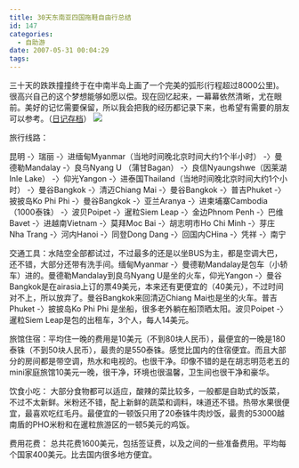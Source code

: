 ```yaml
---
title: 30天东南亚四国拖鞋自由行总结
id: 147
categories:
  - 自助游
date: 2007-05-31 00:04:29
tags:
---
```


三十天的跌跌撞撞终于在中南半岛上画了一个完美的弧形(行程超过8000公里)。很高兴自己的这个梦想能够如愿以偿。现在回忆起来，一幕幕依然清晰，尤在眼前。美好的记忆需要保留，所以我会把我的经历都记录下来，也希望有需要的朋友可以参考。（[日记存档](http://www.zhaiduo.com/%E4%B8%AA%E4%BA%BA%E7%9B%B8%E5%86%8C/%E5%9B%9B%E5%9B%BD%E6%B8%B8%E6%97%A5%E8%AE%B0%E5%AD%98%E6%A1%A3/ "四国游日记存档")）
![](http://www.zhaiduo.com/wp-content/data/zyx.jpg)

旅行线路：

昆明 -〉瑞丽 -〉进缅甸Myanmar（当地时间晚北京时间大约1个半小时） -〉曼德勒Mandalay  -〉良乌Nyang U （蒲甘Bagan）  -〉良信Nyaungshwe（因莱湖Inle Lake）  -〉仰光Yangon  -〉进泰国Thailand（当地时间晚北京时间大约1个小时） -〉曼谷Bangkok -〉清迈Chiang Mai -〉曼谷Bangkok -〉普吉Phuket -〉披披岛Ko Phi Phi -〉曼谷Bangkok -〉亚兰Aranya -〉进柬埔寨Cambodia（1000泰铢） -〉波贝Poipet -〉暹粒Siem Leap -〉金边Phnom Penh -〉巴维Bavet -〉进越南Vietnam -〉莫拜Moc Bai -〉胡志明市Ho Chi Minh -〉芽庄Nha Trang -〉河内Hanoi -〉同登Dong Dang -〉回国内CHina  -〉凭祥  -〉南宁

交通工具：水陆空全部都试过，不过最多的还是以坐BUS为主，都是空调大巴，还不错，大部分还带有洗手间。缅甸Myanmar -〉曼德勒Mandalay是包车（小轿车）进的。曼德勒Mandalay到良乌Nyang U是坐的火车，仰光Yangon  -〉曼谷Bangkok是在airasia上订的票49美元，本来还有更便宜的（40美元），不过时间对不上，所以放弃了。曼谷Bangkok来回清迈Chiang Mai也是坐的火车。普吉Phuket -〉披披岛Ko Phi Phi 是坐船，很多老外躺在船顶晒太阳。波贝Poipet -〉暹粒Siem Leap是包的出租车，3个人，每人14美元。

旅馆住宿：平均住一晚的费用是10美元（不到80块人民币），最便宜的一晚是180泰铢（不到50块人民币），最贵的是550泰铢。感觉比国内的住宿便宜。而且大部分的房间都是带空调，热水和电视的。也很干净。印像不错的是在胡志明范老五的mini家庭旅馆10美元一晚，很干净，环境也很温馨，卫生间也很干净和豪华。

饮食小吃： 大部分食物都可以适应，酸辣的菜比较多，一般都是自助式的饭菜，不过不太新鲜。米粉还不错，配上新鲜的蔬菜和调料，味道还不错。热带水果很便宜，最喜欢吃红毛丹。最便宜的一顿饭只用了20泰铢牛肉炒饭，最贵的53000越南盾的PHO米粉和在暹粒旅游区的一顿5美元的鸡饭。

费用花费： 总共花费1600美元，包括签证费，以及之间的一些准备费用。平均每个国家400美元。比去国内很多地方便宜。